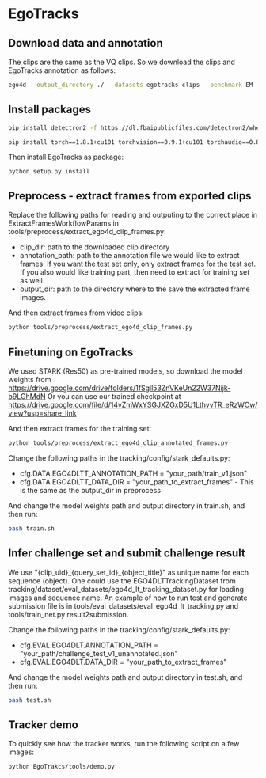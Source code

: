 # EgoTracks 

## Download data and annotation
The clips are the same as the VQ clips. So we download the clips and EgoTracks annotation as follows:
```sh
ego4d --output_directory ./ --datasets egotracks clips --benchmark EM --version v2
```

## Install packages
```sh
pip install detectron2 -f https://dl.fbaipublicfiles.com/detectron2/wheels/cu101/torch1.8/index.html

pip install torch==1.8.1+cu101 torchvision==0.9.1+cu101 torchaudio==0.8.1 -f https://download.pytorch.org/whl/torch_stable.html
```

Then install EgoTracks as package:
```
python setup.py install
```

## Preprocess - extract frames from exported clips
Replace the following paths for reading and outputing to the correct place in ExtractFramesWorkflowParams in tools/preprocess/extract_ego4d_clip_frames.py: 
* clip_dir: path to the downloaded clip directory
* annotation_path: path to the annotation file we would like to extract frames. If you want the test set only, only extract frames for the test set. If you also would like training part, then need to extract for training set as well.
* output_dir: path to the directory where to the save the extracted frame images. 

And then extract frames from video clips:
```sh
python tools/preprocess/extract_ego4d_clip_frames.py 
```

## Finetuning on EgoTracks
We used STARK (Res50) as pre-trained models, so download the model weights from https://drive.google.com/drive/folders/1fSgll53ZnVKeUn22W37Nijk-b9LGhMdN
Or you can use our trained checkpoint at https://drive.google.com/file/d/14vZmWxYSGJXZGxD5U1LthvvTR_eRzWCw/view?usp=share_link

And then extract frames for the training set:
```sh
python tools/preprocess/extract_ego4d_clip_annotated_frames.py
```

Change the following paths in the tracking/config/stark_defaults.py:
* cfg.DATA.EGO4DLTT_ANNOTATION_PATH = "your_path/train_v1.json"
* cfg.DATA.EGO4DLTT_DATA_DIR = "your_path_to_extract_frames" - This is the same as the output_dir in preprocess

And change the model weights path and output directory in train.sh, and then run:
```sh
bash train.sh
```


## Infer challenge set and submit challenge result
We use "{clip_uid}\_{query_set_id}\_{object_title}" as unique name for each sequence (object). One could use the EGO4DLTTrackingDataset from tracking/dataset/eval_datasets/ego4d_lt_tracking_dataset.py for loading images and sequence name.
An example of how to run test and generate submission file is in tools/eval_datasets/eval_ego4d_lt_tracking.py and tools/train_net.py result2submission.

Change the following paths in the tracking/config/stark_defaults.py:
* cfg.EVAL.EGO4DLT.ANNOTATION_PATH = "your_path/challenge_test_v1_unannotated.json"
* cfg.EVAL.EGO4DLT.DATA_DIR = "your_path_to_extract_frames" 

And change the model weights path and output directory in test.sh, and then run:
```sh
bash test.sh
```

## Tracker demo
To quickly see how the tracker works, run the following script on a few images:
```sh
python EgoTrakcs/tools/demo.py
```